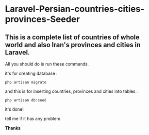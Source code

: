 # Laravel-Persian-countries-cities-provinces-Seeder
## This is a complete list of **countries** of whole world and also **Iran**'s **provinces** and **cities** in Laravel.


All you should do is run these commands. 


it's for creating database :


`php artisan migrate`


and this is for inserting countries, provinces and cities into tables :


`php artisan db:seed`

it's done!

tell me if it has any problem.

**Thanks**
